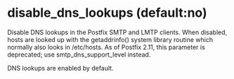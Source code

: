 # disable_dns_lookups (default:no) 


Disable DNS lookups in the Postfix SMTP and LMTP clients. When
disabled, hosts are looked up with the getaddrinfo() system
library routine which normally also looks in /etc/hosts.  As of
Postfix 2.11, this parameter is deprecated; use smtp_dns_support_level
instead.



DNS lookups are enabled by default.



